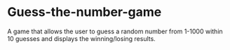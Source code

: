 # Guess-the-number-game
A game that allows the user to guess a random number from 1-1000 within 10 guesses and displays the winning/losing results.

